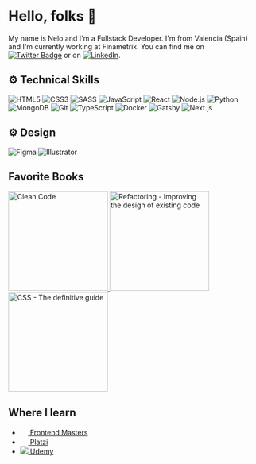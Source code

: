 # Hello, folks 👋

My name is Nelo and I'm a Fullstack Developer. I'm from Valencia (Spain) and I'm currently working at Finametrix. You can find me on [![Twitter Badge](https://img.shields.io/badge/-Twitter-1DA1F2?style=flat&logo=Twitter&logoColor=white&link=https://twitter.com/NeloDev)](https://twitter.com/NeloDev) or on [![LinkedIn](https://img.shields.io/badge/-Linkedin-0077B5?style=flat&logo=Linkedin&logoColor=white&link=https://www.linkedin.com/in/manuel-puchades-bres%C3%B3-115a58179)](https://img.shields.io/badge/-Linkedin-0077B5?style=flat&logo=Linkedin&logoColor=white&link=https://www.linkedin.com/in/manuel-puchades-bres%C3%B3-115a58179).

## ⚙️ Technical Skills
![HTML5](https://img.shields.io/badge/-HTML5-E34F26?style=plastic&logo=html5&logoColor=white)
![CSS3](https://img.shields.io/badge/-CSS3-1572B6?style=flat&logo=css3&logoColor=white)
![SASS](https://img.shields.io/badge/-SASS-CC6699?style=flat&logo=sass&logoColor=white)
![JavaScript](https://img.shields.io/badge/-JavaScript-F7DF1E?style=flat&logo=JavaScript&logoColor=black)
![React](https://img.shields.io/badge/-React-61DAFB?style=flat&logo=react&logoColor=white)
![Node.js](https://img.shields.io/badge/-Node.js-339933?style=flat&logo=node.js&logoColor=white)
![Python](https://img.shields.io/badge/-Python-3776AB?style=flat&logo=python&logoColor=white)
![MongoDB](https://img.shields.io/badge/-MongoDB-47A248?style=flat&logo=MongoDB&logoColor=white)
![Git](https://img.shields.io/badge/-Git-F05032?style=flat&logo=git&logoColor=white)
![TypeScript](https://img.shields.io/badge/-TypeScript-3178C6?style=flat&logo=TypeScript&logoColor=white)
![Docker](https://img.shields.io/badge/-Docker-2496ED?style=flat&logo=docker&logoColor=white)
![Gatsby](https://img.shields.io/badge/-Gatsby-663399?style=flat&logo=gatsby&logoColor=white)
![Next.js](https://img.shields.io/badge/-Next.js-000000?style=flat&logo=next.js&logoColor=white)

## ⚙️ Design
![Figma](https://img.shields.io/badge/-Figma-F24E1E?style=plastic&logo=figma&logoColor=white)
![Illustrator](https://img.shields.io/badge/-Illustrator-FF9A00?style=plastic&logo=illustrator&logoColor=white)

## Favorite Books
<a href="https://www.amazon.es/Clean-Code-Handbook-Software-Craftsmanship/dp/0132350882">
  <img alt="Clean Code" src="https://m.media-amazon.com/images/I/41SH-SvWPxL.jpg" width="200" />
</a>
<a href="https://www.amazon.es/Refactoring-Improving-Existing-Addison-wesley-Signature/dp/0134757599/ref=sr_1_1?__mk_es_ES=%C3%85M%C3%85%C5%BD%C3%95%C3%91&dchild=1&keywords=refactoring&qid=1605443763&sr=8-1">
  <img alt="Refactoring - Improving the design of existing code" src="https://martinfowler.com/books/refact2.jpg" width="200" />
</a>
<a href="https://www.amazon.es/Grid-Systems-Graphic-Design-Communication/dp/3721201450/ref=sr_1_1?__mk_es_ES=%C3%85M%C3%85%C5%BD%C3%95%C3%91&dchild=1&keywords=grid+systems&qid=1605444140&sr=8-1">
  <img alt="CSS - The definitive guide" src="https://images-na.ssl-images-amazon.com/images/I/71aKxPKSwzL.jpg" width="200" />
</a>

## Where I learn
<ul>
  <li><a href="https://frontendmasters.com/"><img src="https://res.cloudinary.com/practicaldev/image/fetch/s--4MoH41rJ--/c_fill,f_auto,fl_progressive,h_320,q_auto,w_320/https://dev-to-uploads.s3.amazonaws.com/uploads/organization/profile_image/674/b6682f24-d650-453d-bd07-9d0e752ceecf.jpg" width="16" /> Frontend Masters</a></li>
  <li><a href="https://platzi.com/"><img src="https://startupxplore.com/uploads/ff8080815235115101523595712a00de-large.png" width="16" /> Platzi</a></li>
  <li><a href="https://www.udemy.com/"><img src="https://www.udemy.com/staticx/udemy/images/v6/favicon-16x16.png" /> Udemy</a></li>
</ul>
